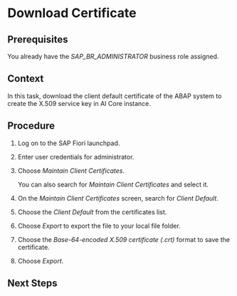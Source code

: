 <!-- loio3645813291be47839e72ab08d8a31ac9 -->

# Download Certificate



<a name="loio3645813291be47839e72ab08d8a31ac9__prereq_hgp_gcj_ydc"/>

## Prerequisites

You already have the *SAP\_BR\_ADMINISTRATOR* business role assigned.



<a name="loio3645813291be47839e72ab08d8a31ac9__context_yxt_1mm_zdc"/>

## Context

In this task, download the client default certificate of the ABAP system to create the X.509 service key in AI Core instance.



## Procedure

1.  Log on to the SAP Fiori launchpad.

2.  Enter user credentials for administrator.

3.  Choose *Maintain Client Certificates*.

    You can also search for *Maintain Client Certificates* and select it.

4.  On the *Maintain Client Certificates* screen, search for *Client Default*.

5.  Choose the *Client Default* from the certificates list.

6.  Choose *Export* to export the file to your local file folder.

7.  Choose the *Base-64-encoded X.509 certificate \(.crt\)* format to save the certificate.

8.  Choose *Export*.




<a name="loio3645813291be47839e72ab08d8a31ac9__postreq_b33_vx1_f2c"/>

## Next Steps

 <?sap-ot O2O class="- topic/xref " href="9cd044550da94218ba18ffcb8bfb01b7.xml" text="" desc="" xtrc="xref:1" xtrf="file:/home/builder/src/dita-all/jjq1673438782153/loio2080d0faf9d84ce6aa14caa4caa32935_en-US/src/content/localization/en-us/3645813291be47839e72ab08d8a31ac9.xml" output-class="" outputTopicFile="file:/home/builder/tp.net.sf.dita-ot/2.3/plugins/com.elovirta.dita.markdown_1.3.0/xsl/dita2markdownImpl.xsl" ?> 

